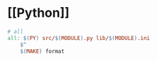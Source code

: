 # [[Python]]
```Makefile
# all
all: $(PY) src/$(MODULE).py lib/$(MODULE).ini
	$^
	$(MAKE) format
```
